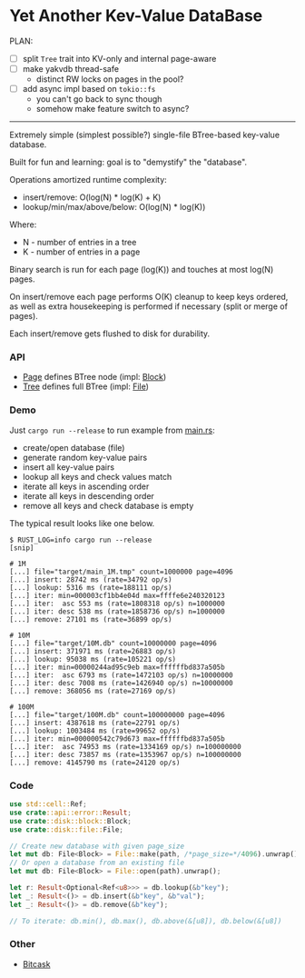 Yet Another Kev-Value DataBase
==============================

PLAN:
- [ ] split `Tree` trait into KV-only and internal page-aware
- [ ] make yakvdb thread-safe
  - distinct RW locks on pages in the pool?
- [ ] add async impl based on `tokio::fs`
  - you can't go back to sync though
  - somehow make feature switch to async?

---

Extremely simple (simplest possible?) single-file BTree-based key-value database. 

Built for fun and learning: goal is to "demystify" the "database".

Operations amortized runtime complexity:
* insert/remove: O(log(N) * log(K) + K)
* lookup/min/max/above/below: O(log(N) * log(K))

Where:
* N - number of entries in a tree
* K - number of entries in a page

Binary search is run for each page (log(K)) and touches at most log(N) pages.

On insert/remove each page performs O(K) cleanup to keep keys ordered, as well as extra housekeeping is performed if necessary (split or merge of pages).

Each insert/remove gets flushed to disk for durability.

### API
* [Page](src/api/page.rs) defines BTree node (impl: [Block](src/disk/block.rs))
* [Tree](src/api/tree.rs) defines full BTree (impl: [File](src/disk/file.rs))

### Demo

Just `cargo run --release` to run example from [main.rs](src/main.rs):
* create/open database (file)
* generate random key-value pairs
* insert all key-value pairs
* lookup all keys and check values match
* iterate all keys in ascending order
* iterate all keys in descending order
* remove all keys and check database is empty

The typical result looks like one below.

```shell
$ RUST_LOG=info cargo run --release
[snip]

# 1M
[...] file="target/main_1M.tmp" count=1000000 page=4096
[...] insert: 28742 ms (rate=34792 op/s)
[...] lookup: 5316 ms (rate=188111 op/s)
[...] iter: min=000003cf1bb4e04d max=ffffe6e240320123
[...] iter:  asc 553 ms (rate=1808318 op/s) n=1000000
[...] iter: desc 538 ms (rate=1858736 op/s) n=1000000
[...] remove: 27101 ms (rate=36899 op/s)

# 10M
[...] file="target/10M.db" count=10000000 page=4096
[...] insert: 371971 ms (rate=26883 op/s)
[...] lookup: 95038 ms (rate=105221 op/s)
[...] iter: min=00000244ad95c9eb max=ffffffbd837a505b
[...] iter:  asc 6793 ms (rate=1472103 op/s) n=10000000
[...] iter: desc 7008 ms (rate=1426940 op/s) n=10000000
[...] remove: 368056 ms (rate=27169 op/s)

# 100M
[...] file="target/100M.db" count=100000000 page=4096
[...] insert: 4387618 ms (rate=22791 op/s)
[...] lookup: 1003484 ms (rate=99652 op/s)
[...] iter: min=000000542c79d673 max=ffffffbd837a505b
[...] iter:  asc 74953 ms (rate=1334169 op/s) n=100000000
[...] iter: desc 73857 ms (rate=1353967 op/s) n=100000000
[...] remove: 4145790 ms (rate=24120 op/s)
```

### Code

```rust
use std::cell::Ref;
use crate::api::error::Result;
use crate::disk::block::Block;
use crate::disk::file::File;

// Create new database with given page_size
let mut db: File<Block> = File::make(path, /*page_size=*/4096).unwrap();
// Or open a database from an existing file
let mut db: File<Block> = File::open(path).unwrap();

let r: Result<Optional<Ref<u8>>> = db.lookup(&b"key");
let _: Result<()> = db.insert(&b"key", &b"val");
let _: Result<()> = db.remove(&b"key");

// To iterate: db.min(), db.max(), db.above(&[u8]), db.below(&[u8])
```

### Other

- [Bitcask](https://riak.com/assets/bitcask-intro.pdf)
